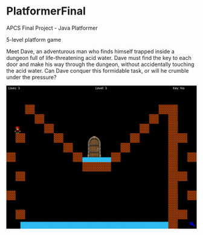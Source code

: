 # PlatformerFinal
APCS Final Project - Java Platformer

5-level platform game

Meet Dave, an adventurous man who finds himself trapped inside a dungeon full of life-threatening acid water. Dave must find the key to each door and make his way through the dungeon, without accidentally touching the acid water. Can Dave conquer this formidable task, or will he crumble under the pressure? 

![alt text](Platformer/images/level3.png "Level 3")
